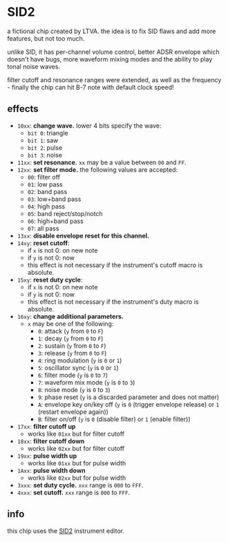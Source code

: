 # SID2

a fictional chip created by LTVA. the idea is to fix SID flaws and add more features, but not too much.

unlike SID, it has per-channel volume control, better ADSR envelope which doesn't have bugs, more waveform mixing modes and the ability to play tonal noise waves.

filter cutoff and resonance ranges were extended, as well as the frequency - finally the chip can hit B-7 note with default clock speed!

## effects

- `10xx`: **change wave.** lower 4 bits specify the wave:
  - `bit 0`: triangle
  - `bit 1`: saw
  - `bit 2`: pulse
  - `bit 3`: noise
- `11xx`: **set resonance.** `xx` may be a value between `00` and `FF`.
- `12xx`: **set filter mode.** the following values are accepted:
  - `00`: filter off
  - `01`: low pass
  - `02`: band pass
  - `03`: low+band pass
  - `04`: high pass
  - `05`: band reject/stop/notch
  - `06`: high+band pass
  - `07`: all pass
- `13xx`: **disable envelope reset for this channel.**
- `14xy`: **reset cutoff**:
  - if `x` is not 0: on new note
  - if `y` is not 0: now
  - this effect is not necessary if the instrument's cutoff macro is absolute.
- `15xy`: **reset duty cycle**:
  - if `x` is not 0: on new note
  - if `y` is not 0: now
  - this effect is not necessary if the instrument's duty macro is absolute.
- `16xy`: **change additional parameters.**
  - `x` may be one of the following:
    - `0`: attack (`y` from `0` to `F`)
    - `1`: decay (`y` from `0` to `F`)
    - `2`: sustain (`y` from `0` to `F`)
    - `3`: release (`y` from `0` to `F`)
    - `4`: ring modulation (`y` is `0` or `1`)
    - `5`: oscillator sync (`y` is `0` or `1`)
    - `6`: filter mode (`y` is `0` to `7`)
    - `7`: waveform mix mode (`y` is `0` to `3`)
    - `8`: noise mode (`y` is `0` to `3`)
    - `9`: phase reset (`y` is a discarded parameter and does not matter)
    - `A`: envelope key on/key off (`y` is `0` (trigger envelope release) or `1` (restart envelope again))
    - `B`: filter on/off (`y` is `0` (disable filter) or `1` (enable filter))
- `17xx`: **filter cutoff up**
  - works like `01xx` but for filter cutoff
- `18xx`: **filter cutoff down**
  - works like `02xx` but for filter cutoff
- `19xx`: **pulse width up**
  - works like `01xx` but for pulse width
- `1Axx`: **pulse width down**
  - works like `02xx` but for pulse width
- `3xxx`: **set duty cycle.** `xxx` range is `000` to `FFF`.
- `4xxx`: **set cutoff.** `xxx` range is `000` to `FFF`.

## info

this chip uses the [SID2](../4-instrument/sid2.md) instrument editor.
